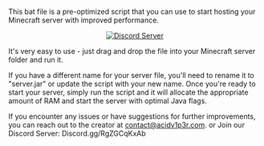 This bat file is a pre-optimized script that you can use to start hosting your Minecraft server with improved performance.

[discord-badge]: https://discord.com/api/guilds/897156326776520736/widget.png?style=shield
[discord-link]: https://discord.gg/RgZGCqKxAb

<div align="center">
  
[![Discord Server][discord-badge]][discord-link]  

</div>  

It's very easy to use - just drag and drop the file into your Minecraft server folder and run it.

If you have a different name for your server file, you'll need to rename it to "server.jar" or update the script with your new name. Once you're ready to start your server, simply run the script and it will allocate the appropriate amount of RAM and start the server with optimal Java flags.

If you encounter any issues or have suggestions for further improvements, you can reach out to the creator at contact@acidv1p3r.com. or Join our Discord Server: Discord.gg/RgZGCqKxAb
